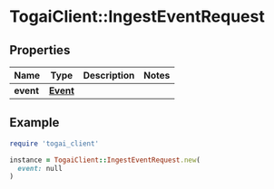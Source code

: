# TogaiClient::IngestEventRequest

## Properties

| Name | Type | Description | Notes |
| ---- | ---- | ----------- | ----- |
| **event** | [**Event**](Event.md) |  |  |

## Example

```ruby
require 'togai_client'

instance = TogaiClient::IngestEventRequest.new(
  event: null
)
```

